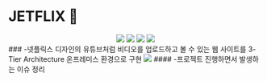 # JETFLIX 🚀
<div align="center">
	<img src="https://img.shields.io/badge/React-61DAFB?style=flat&logo=React&logoColor=white" />
	<img src="https://img.shields.io/badge/typescript-3178C6?style=flat&logo=typescript&logoColor=white" />
	<img src="https://img.shields.io/badge/Apache-D22128?style=flat&logo=Apache&logoColor=white" />
	<img src="https://img.shields.io/badge/apachetomcat-F8DC75?style=flat&logo=Apachetomcat&logoColor=white" />
</div>
### -넷플릭스 디자인의 유튜브처럼 비디오를 업로드하고 볼 수 있는 웹 사이트를 3-Tier Architecture 온프레미스 환경으로 구현
<img src="https://capsule-render.vercel.app/api?type=waving&color=auto&height=200&section=header&text=내용입력&fontSize=90" />
#### -프로젝트 진행하면서 발생하는 이슈 정리
